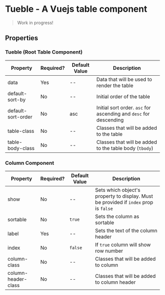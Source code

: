 # Tueble - A Vuejs table component

> Work in progress!

## Properties

### Tueble (Root Table Component)

| Property           | Required? | Default Value | Description                                                       |
| ------------------ | --------- | ------------- | ----------------------------------------------------------------- |
| data               | Yes       | --            | Data that will be used to render the table                        |
| default-sort-by    | No        | --            | Initial order of the table                                        |
| default-sort-order | No        | asc           | Initial sort order. `asc` for ascending and `desc` for descending |
| table-class        | No        | --            | Classes that will be added to the table                           |
| table-body-class   | No        | --            | Classes that will be added to the table body (`tbody`)            |

### Column Component

| Property            | Required? | Default Value | Description                                                                          |
| ------------------- | --------- | ------------- | ------------------------------------------------------------------------------------ |
| show                | No        | --            | Sets which object's property to display. Must be provided if `index` prop is `false` |
| sortable            | No        | `true`        | Sets the column as sortable                                                          |
| label               | Yes       | --            | Sets the text of the column header                                                   |
| index               | No        | `false`       | If `true` column will show row number                                                |
| column-class        | No        | --            | Classes that will be added to column                                                 |
| column-header-class | No        | --            | Classes that will be added to column header                                          |
